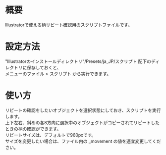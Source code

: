 # 概要
Illustratorで使える柄リピート確認用のスクリプトファイルです。

# 設定方法
"Illustratorのインストールディレクトリ"/Presets/ja_JP/スクリプト 配下のディレクトリに保存しておくと、<br>
メニューのファイル > スクリプト から実行できます。

# 使い方
リピートの確認をしたいオブジェクトを選択状態にしておき、スクリプトを実行します。<br>
上下左右、斜めの各8方向に選択中のオブジェクトがコピーされてリピートしたときの柄の確認ができます。<br>
リピートサイズは、デフォルトで960pxです。<br>
サイズを変更したい場合は、ファイル内の _movement の値を適宜変更してください。<br>


